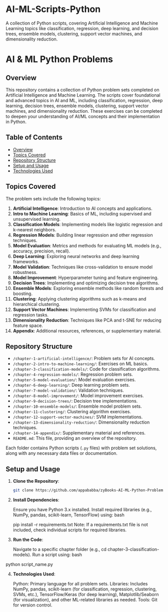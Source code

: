 # AI-ML-Scripts-Python
A collection of Python scripts, covering Artificial Intelligence and Machine Learning topics like classification, regression, deep learning, and decision trees, ensemble models, clustering, support vector machines, and dimensionality reduction.

# AI & ML Python Problems

## Overview
This repository contains a collection of Python problem sets completed on Artificial Intelligence and Machine Learning. The scripts cover foundational and advanced topics in AI and ML, including classification, regression, deep learning, decision trees, ensemble models, clustering, support vector machines, and dimensionality reduction. These exercises can be completed to deepen your understanding of AI/ML concepts and their implementation in Python.

## Table of Contents
- [Overview](#overview)
- [Topics Covered](#topics-covered)
- [Repository Structure](#repository-structure)
- [Setup and Usage](#setup-and-usage)
- [Technologies Used](#technologies-used)

## Topics Covered
The problem sets include the following topics:
1. **Artificial Intelligence**: Introduction to AI concepts and applications.
2. **Intro to Machine Learning**: Basics of ML, including supervised and unsupervised learning.
3. **Classification Models**: Implementing models like logistic regression and k-nearest neighbors.
4. **Regression Models**: Building linear regression and other regression techniques.
5. **Model Evaluation**: Metrics and methods for evaluating ML models (e.g., accuracy, precision, recall).
6. **Deep Learning**: Exploring neural networks and deep learning frameworks.
7. **Model Validation**: Techniques like cross-validation to ensure model robustness.
8. **Model Improvement**: Hyperparameter tuning and feature engineering.
9. **Decision Trees**: Implementing and optimizing decision tree algorithms.
10. **Ensemble Models**: Exploring ensemble methods like random forests and boosting.
11. **Clustering**: Applying clustering algorithms such as k-means and hierarchical clustering.
12. **Support Vector Machines**: Implementing SVMs for classification and regression tasks.
13. **Dimensionality Reduction**: Techniques like PCA and t-SNE for reducing feature space.
14. **Appendix**: Additional resources, references, or supplementary material.

## Repository Structure
- `/chapter-1-artificial-intelligence/`: Problem sets for AI concepts.
- `/chapter-2-intro-to-machine-learning/`: Exercises on ML basics.
- `/chapter-3-classification-models/`: Code for classification algorithms.
- `/chapter-4-regression-models/`: Regression problem sets.
- `/chapter-5-model-evaluation/`: Model evaluation exercises.
- `/chapter-6-deep-learning/`: Deep learning problem sets.
- `/chapter-7-model-validation/`: Validation techniques.
- `/chapter-8-model-improvement/`: Model improvement exercises.
- `/chapter-9-decision-trees/`: Decision tree implementations.
- `/chapter-10-ensemble-models/`: Ensemble model problem sets.
- `/chapter-11-clustering/`: Clustering algorithm exercises.
- `/chapter-12-support-vector-machines/`: SVM implementations.
- `/chapter-13-dimensionality-reduction/`: Dimensionality reduction techniques.
- `/chapter-14-appendix/`: Supplementary material and references.
- `README.md`: This file, providing an overview of the repository.

Each folder contains Python scripts (`.py` files) with problem set solutions, along with any necessary data files or documentation.

## Setup and Usage
1. **Clone the Repository**:
   ```bash
   git clone https://github.com/appababba/zyBooks-AI-ML-Python-Problem-Sets.git

2. **Install Dependencies**:

    Ensure you have Python 3.x installed.
    Install required libraries (e.g., NumPy, pandas, scikit-learn, TensorFlow) using:
    bash

    pip install -r requirements.txt
    Note: If a requirements.txt file is not included, check individual scripts for required libraries.

3. **Run the Code**:

    Navigate to a specific chapter folder (e.g., cd chapter-3-classification-models).
    Run a script using:
    bash

python script_name.py

4. **Technologies Used**:

    Python: Primary language for all problem sets.
    Libraries: Includes NumPy, pandas, scikit-learn (for classification, regression, clustering, SVMs, etc.), TensorFlow/Keras (for deep learning), Matplotlib/Seaborn (for visualization), and other ML-related libraries as needed.
    Tools: Git for version control.

